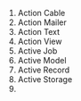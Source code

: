 1. Action Cable
2. Action Mailer
3. Action Text
4. Action View
5. Active Job
6. Active Model
7. Active Record
8. Active Storage
9. 
